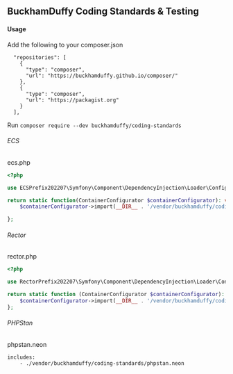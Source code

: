 ## BuckhamDuffy Coding Standards & Testing

#### Usage
Add the following to your composer.json

```
  "repositories": [
    {
      "type": "composer",
      "url": "https://buckhamduffy.github.io/composer/"
    },
    {
      "type": "composer",
      "url": "https://packagist.org"
    }
  ],
```

Run `composer require --dev buckhamduffy/coding-standards`

###### ECS
ecs.php
```php
<?php

use ECSPrefix202207\Symfony\Component\DependencyInjection\Loader\Configurator\ContainerConfigurator;

return static function(ContainerConfigurator $containerConfigurator): void {
	$containerConfigurator->import(__DIR__ . '/vendor/buckhamduffy/coding-standards/ecs.php');

};
```


###### Rector
rector.php
```php
<?php

use RectorPrefix202207\Symfony\Component\DependencyInjection\Loader\Configurator\ContainerConfigurator;

return static function (ContainerConfigurator $containerConfigurator): void {
	$containerConfigurator->import(__DIR__ . '/vendor/buckhamduffy/coding-standards/rector.php');
};
```

###### PHPStan
phpstan.neon
```neon
includes:
    - ./vendor/buckhamduffy/coding-standards/phpstan.neon
```